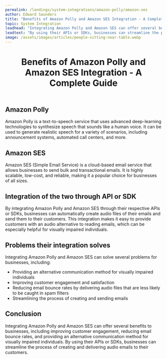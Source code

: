 ```yaml
---
permalink: /landings/system-integrations/amazon-polly/amazon-ses
author: Edward Saunders
title: "Benefits of Amazon Polly and Amazon SES Integration - A Complete Guide"
topic: System Integration
leadhead: "Integrating Amazon Polly and Amazon SES can offer several benefits to businesses, including improving customer engagement, reducing email bounce rates, and providing an alternative communication method for visually impaired individuals"
leadtext: "By using their APIs or SDKs, businesses can streamline the process of creating and delivering audio emails to their customers."
image: /assets/images/articles/people-sitting-near-table.webp
---
```

<div class="arttext">	<header>
		<h1>Benefits of Amazon Polly and Amazon SES Integration - A Complete Guide</h1>
	</header>
	<main>
		<section>
			<h2>Amazon Polly</h2>
			<p>Amazon Polly is a text-to-speech service that uses advanced deep-learning technologies to synthesize speech that sounds like a human voice. It can be used to generate realistic speech for a variety of scenarios, including announcement systems, automated call centers, and more.</p>
		</section>
		<section>
			<h2>Amazon SES</h2>
			<p>Amazon SES (Simple Email Service) is a cloud-based email service that allows businesses to send bulk and transactional emails. It is highly scalable, low-cost, and reliable, making it a popular choice for businesses of all sizes.</p>
		</section>
		<section>
			<h2>Integration of the two through API or SDK</h2>
			<p>By integrating Amazon Polly and Amazon SES through their respective APIs or SDKs, businesses can automatically create audio files of their emails and send them to their customers. This integration makes it easy to provide customers with an audio alternative to reading emails, which can be especially helpful for visually impaired individuals.</p>
		</section>
		<section>
			<h2>Problems their integration solves</h2>
			<p>Integrating Amazon Polly and Amazon SES can solve several problems for businesses, including:</p>
			<ul>
				<li>Providing an alternative communication method for visually impaired individuals</li>
				<li>Improving customer engagement and satisfaction</li>
				<li>Reducing email bounce rates by delivering audio files that are less likely to be caught in spam filters</li>
				<li>Streamlining the process of creating and sending emails</li>
			</ul>
		</section>
	</main>
	<footer>
		<section>
			<h2>Conclusion</h2>
			<p>Integrating Amazon Polly and Amazon SES can offer several benefits to businesses, including improving customer engagement, reducing email bounce rates, and providing an alternative communication method for visually impaired individuals. By using their APIs or SDKs, businesses can streamline the process of creating and delivering audio emails to their customers.</p>
		</section>
	</footer>
</div>